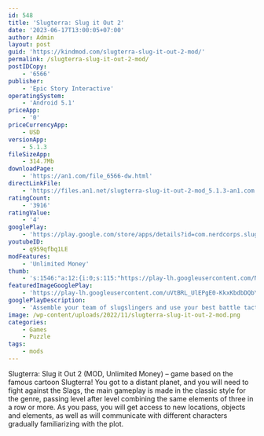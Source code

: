 ```yaml
---
id: 548
title: 'Slugterra: Slug it Out 2'
date: '2023-06-17T13:00:05+07:00'
author: Admin
layout: post
guid: 'https://kindmod.com/slugterra-slug-it-out-2-mod/'
permalink: /slugterra-slug-it-out-2-mod/
postIDCopy:
    - '6566'
publisher:
    - 'Epic Story Interactive'
operatingSystem:
    - 'Android 5.1'
priceApp:
    - '0'
priceCurrencyApp:
    - USD
versionApp:
    - 5.1.3
fileSizeApp:
    - 314.7Mb
downloadPage:
    - 'https://an1.com/file_6566-dw.html'
directLinkFile:
    - 'https://files.an1.net/slugterra-slug-it-out-2-mod_5.1.3-an1.com.apk'
ratingCount:
    - '3916'
ratingValue:
    - '4'
googlePlay:
    - 'https://play.google.com/store/apps/details?id=com.nerdcorps.slugthree'
youtubeID:
    - q959qfbq1LE
modFeatures:
    - 'Unlimited Money'
thumb:
    - 's:1546:"a:12:{i:0;s:115:"https://play-lh.googleusercontent.com/NnYIw_rg4OJd9KwFbQledTQCkRtLbctwTwUo2FPvSUb6yxTw9GytKmAVEkOf7CyfSno=w526-h296";i:1;s:115:"https://play-lh.googleusercontent.com/dmjvqplWlJHCfLxfslyrKwHNF2WngvcKgGxdTH1mamhlSWUGdqr-74-YocEPHILc020=w526-h296";i:2;s:115:"https://play-lh.googleusercontent.com/c_5_B4t-dNLOY36aqs2gfE0AuStPIrN4QG2eWRrlSNIOUc81LhBvt9bWVWEJcYsYIJ8=w526-h296";i:3;s:114:"https://play-lh.googleusercontent.com/8Q8R3vZtgGx9hIOfhGxA3lOh_xarLi8CzkkDclJvZUDNjXj7gInPg_nMTgkleE43DQ=w526-h296";i:4;s:116:"https://play-lh.googleusercontent.com/P0mfboYa5Qv-G17Wp0iLyJJguYH8g9SNVaXhw772L8CVOBOEjAQk4SJqw_HDz5qEgacd=w526-h296";i:5;s:115:"https://play-lh.googleusercontent.com/iZYYAc-NkOmnUmGtWL8M_YkcJK8K2S8xd5LST9ESXUNB2oYh0zq6NoBpWh5oEAXRqyo=w526-h296";i:6;s:114:"https://play-lh.googleusercontent.com/rjQkATszYFJgGUwil9S3N4J3K3A9qbx24uWOZPnOhaPjOI0h5UPjRYn4vfAkU_nL1g=w526-h296";i:7;s:115:"https://play-lh.googleusercontent.com/-oUw8cGK6FIxcZRirfYFL-jTm83ZJy6Ge1ssaq-aOojWhmcxdpYj_MaqJpSN6k7uaf4=w526-h296";i:8;s:115:"https://play-lh.googleusercontent.com/bLnnu2O_x8RhypQ0kMfVGvopjsDAsLDWLL7Sf-M7zJzJJYZPOKKZcx3mX9Qtjp2oPoc=w526-h296";i:9;s:116:"https://play-lh.googleusercontent.com/nbq1XVAiKI4jJ3W2Q4BfET9PhcvDBif9nZlErm9jCJ5JoUylOLfCvMLRWG2qdkfJM3_J=w526-h296";i:10;s:116:"https://play-lh.googleusercontent.com/MIH0nsjxw5lmeCGd6eW2gyAG6OV8mTvqtesFPbXKujd5qZxw2oBwF8EYhDgVj3z2ClBo=w526-h296";i:11;s:115:"https://play-lh.googleusercontent.com/vPclQ1MOvhOSGINBd8wokUx31H3oB_oS11I1bDHGCyJ-zmh3ZnHoN4XIyAqO9nKFKAM=w526-h296";}";'
featuredImageGooglePlay:
    - 'https://play-lh.googleusercontent.com/uVtBRL_UlEPgE0-KkxKbdbDQbYv-S0WCS_XgnKi2n2Aybmr_5gDfzG8fHqNKPdCHf79t'
googlePlayDescription:
    - 'Assemble your team of slugslingers and use your best battle tactics to restore order to the caverns of Slugterra! Based on the hit animated television series Slugterra, this adventure-strategy game lets you command a team of slugslingers as you roam from cavern to cavern, battling bandits, raiders, and mysterious travelers as you go.Something strange is afoot in Slugterra. Townspeople are getting sick and acting aggressive, almost as if they’ve been…ghoulled! Someone has been sowing chaos across the caverns, so it’s up to Eli Shane to track down the culprit and set things right.Enter this growing and ever-evolving world and take on the role of Eli, the guardian of Slugterra. Rally your team and command their movements as you blast your way past foes and challengers on your mission to protect the people, slugs and caverns of Slugterra. Be sure to return to caverns regularly on patrol—there are always new bandits to fight or items to discover!.'
image: /wp-content/uploads/2022/11/slugterra-slug-it-out-2-mod.png
categories:
    - Games
    - Puzzle
tags:
    - mods
---
```


Slugterra: Slug it Out 2 (MOD, Unlimited Money) – game based on the famous cartoon Slugterra! You got to a distant planet, and you will need to fight against the Slags, the main gameplay is made in the classic style for the genre, passing level after level combining the same elements of three in a row or more. As you pass, you will get access to new locations, objects and elements, as well as will communicate with different characters gradually familiarizing with the plot.